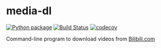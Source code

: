 # media-dl
[![Python package](https://github.com/wxh06/media-dl/workflows/Python%20package/badge.svg)](https://github.com/wxh06/media-dl/actions?query=workflow%3A%22Python+package%22)
[![Build Status](https://travis-ci.com/wxh06/media-dl.svg)](https://travis-ci.com/wxh06/media-dl)
[![codecov](https://codecov.io/gh/wxh06/media-dl/graph/badge.svg)](https://codecov.io/gh/wxh06/media-dl)

Command-line program to download videos from [Bilibili.com](https://www.bilibili.com/)
